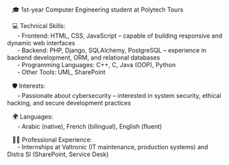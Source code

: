 &nbsp;&nbsp;&nbsp;🎓 1st-year Computer Engineering student at Polytech Tours <br>

&nbsp;&nbsp;&nbsp;💻 Technical Skills:<br>
&nbsp;&nbsp;&nbsp;&nbsp;&nbsp;&nbsp;- Frontend: HTML, CSS, JavaScript – capable of building responsive and dynamic web interfaces<br>
&nbsp;&nbsp;&nbsp;&nbsp;&nbsp;&nbsp;- Backend: PHP, Django, SQLAlchemy, PostgreSQL – experience in backend development, ORM, and relational databases<br>
&nbsp;&nbsp;&nbsp;&nbsp;&nbsp;&nbsp;- Programming Languages: C++, C, Java (OOP), Python<br>
&nbsp;&nbsp;&nbsp;&nbsp;&nbsp;&nbsp;- Other Tools: UML, SharePoint<br>
  
&nbsp;&nbsp;&nbsp;🛡️ Interests:<br>
&nbsp;&nbsp;&nbsp;&nbsp;&nbsp;&nbsp;- Passionate about cybersecurity – interested in system security, ethical hacking, and secure development practices<br>
  
&nbsp;&nbsp;&nbsp;🌍 Languages:<br>
&nbsp;&nbsp;&nbsp;&nbsp;&nbsp;&nbsp;- Arabic (native), French (bilingual), English (fluent)<br>
  
&nbsp;&nbsp;&nbsp;🧑‍💼 Professional Experience:<br>
&nbsp;&nbsp;&nbsp;&nbsp;&nbsp;&nbsp;- Internships at Valtronic (IT maintenance, production systems) and Distra SI (SharePoint, Service Desk)<br>
